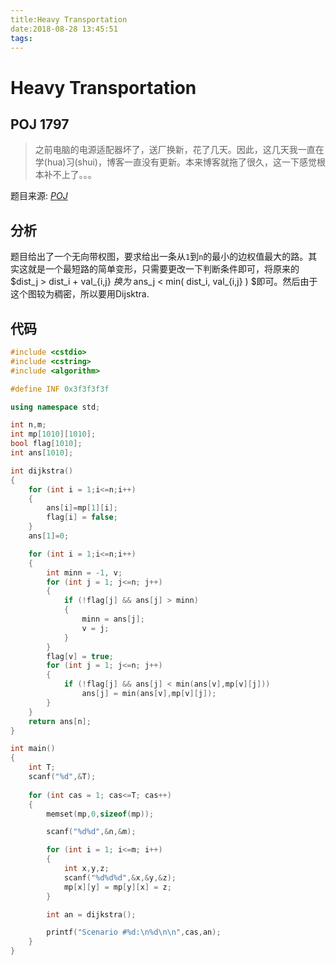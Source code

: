 ```yaml
---
title:Heavy Transportation
date:2018-08-28 13:45:51
tags:
---
```


# Heavy Transportation

## POJ 1797

> 之前电脑的电源适配器坏了，送厂换新，花了几天。因此，这几天我一直在学(hua)习(shui)，博客一直没有更新。本来博客就拖了很久，这一下感觉根本补不上了。。。

<!--more-->

题目来源: [_POJ_](http://poj.org/problem?id=1797)

## 分析

题目给出了一个无向带权图，要求给出一条从`1`到`n`的最小的边权值最大的路。其实这就是一个最短路的简单变形，只需要更改一下判断条件即可，将原来的$dist_j > dist_i + val_{i,j} $换为$ ans_j < min( dist_i, val_{i,j} ) $即可。然后由于这个图较为稠密，所以要用Dijsktra.

## 代码

```C++
#include <cstdio>
#include <cstring>
#include <algorithm>

#define INF 0x3f3f3f3f

using namespace std;

int n,m;
int mp[1010][1010];
bool flag[1010];
int ans[1010];

int dijkstra()
{
    for (int i = 1;i<=n;i++)
    {
        ans[i]=mp[1][i];
        flag[i] = false;
    }
    ans[1]=0;

    for (int i = 1;i<=n;i++)
    {
        int minn = -1, v;
        for (int j = 1; j<=n; j++)
        {
            if (!flag[j] && ans[j] > minn)
            {
                minn = ans[j];
                v = j;
            }
        }
        flag[v] = true;
        for (int j = 1; j<=n; j++)
        {
            if (!flag[j] && ans[j] < min(ans[v],mp[v][j]))
                ans[j] = min(ans[v],mp[v][j]);
        }
    }
    return ans[n];
}

int main()
{
    int T;
    scanf("%d",&T);
   
    for (int cas = 1; cas<=T; cas++)
    {
        memset(mp,0,sizeof(mp));

        scanf("%d%d",&n,&m);

        for (int i = 1; i<=m; i++)
        {
            int x,y,z;
            scanf("%d%d%d",&x,&y,&z);
            mp[x][y] = mp[y][x] = z;
        }

        int an = dijkstra();

        printf("Scenario #%d:\n%d\n\n",cas,an);
    }
}
```
